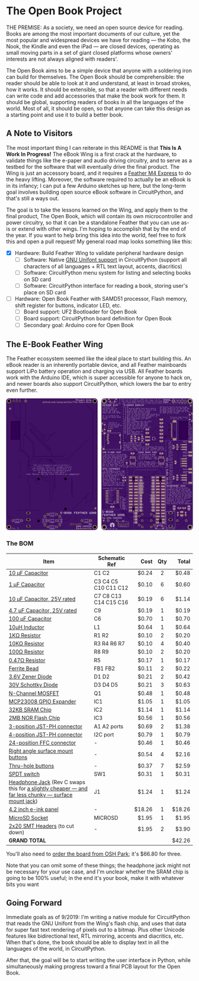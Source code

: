 # The Open Book Project

THE PREMISE: As a society, we need an open source device for reading. Books are among the most important documents of our culture, yet the most popular and widespread devices we have for reading — the Kobo, the Nook, the Kindle and even the iPad — are closed devices, operating as small moving parts in a set of giant closed platforms whose owners' interests are not always aligned with readers'.

The Open Book aims to be a simple device that anyone with a soldering iron can build for themselves. The Open Book should be comprehensible: the reader should be able to look at it and understand, at least in broad strokes, how it works. It should be extensible, so that a reader with different needs can write code and add accessories that make the book work for them. It should be global, supporting readers of books in all the languages of the world. Most of all, it should be open, so that anyone can take this design as a starting point and use it to build a better book.

## A Note to Visitors

The most important thing I can reiterate in this README is that **This Is A Work In Progress!** The eBook Wing is a first crack at the hardware, to validate things like the e-paper and audio driving circuitry, and to serve as a testbed for the software that will eventually drive the final product. The Wing is just an accessory board, and it requires a [Feather M4 Express](https://www.adafruit.com/product/3857) to do the heavy lifting. Moreover, the software required to actually be an eBook is in its infancy; I can put a few Arduino sketches up here, but the long-term goal involves building open source eBook software in CircuitPython, and that's still a ways out. 

The goal is to take the lessons learned on the Wing, and apply them to the final product, The Open Book, which will contain its own microcontroller and power circuitry, so that it can be a standalone Feather that you can use as-is or extend with other wings. I'm hoping to accomplish that by the end of the year. If you want to help bring this idea into the world, feel free to fork this and open a pull request! My general road map looks something like this: 

- [X] Hardware: Build Feather Wing to validate peripheral hardware design
  - [ ] Software: Native [GNU Unifont support](https://github.com/joeycastillo/Adafruit-GFX-Library/tree/master/unifontconvert) in CircuitPython (support all characters of all languages + RTL text layout, accents, diacritics)
  - [ ] Software: CircuitPython menu system for listing and selecting books on SD card
  - [ ] Software: CircuitPython interface for reading a book, storing user's place on SD card
- [ ] Hardware: Open Book Feather with SAMD51 processor, Flash memory, shift register for buttons, indicator LED, etc.
  - [ ] Board support: UF2 Bootloader for Open Book
  - [ ] Board support: CircuitPython board definition for Open Book
  - [ ] Secondary goal: Arduino core for Open Book

## The E-Book Feather Wing

The Feather ecosystem seemed like the ideal place to start building this. An eBook reader is an inherently portable device, and all Feather mainboards support LiPo battery operation and charging via USB. All Feather boards work with the Arduino IDE, which is super accessible for anyone to hack on, and newer boards also support CircuitPython, which lowers the bar to entry even further.

![image](/images/board.png)

### The BOM

| Item          | Schematic Ref | Cost  | Qty | Total |
| ------------- | ------------- | -----:|:---:| -----:|
| [10 µF Capacitor](https://www.digikey.com/short/prr548) | C1 C2 | $0.24 | 2 | $0.48 |
| [1 µF Capacitor](https://www.digikey.com/short/prr543) | C3 C4 C5 C10 C11 C12 | $0.10 | 6 | $0.60 |
| [10 µF Capacitor, 25V rated](https://www.digikey.com/short/prr59w) | C7 C8 C13 C14 C15 C16 | $0.19 | 6 | $1.14 |
| [4.7 µF Capacitor, 25V rated](https://www.digikey.com/short/prr5b9) | C9 | $0.19 | 1 | $0.19 |
| [100 µF Capacitor](https://www.digikey.com/short/prr545) | C6 | $0.70 | 1 | $0.70 |
| [10µH Inductor](https://www.digikey.com/short/prr5bv) | L1 | $0.64 | 1 | $0.64 |
| [1KΩ Resistor](https://www.digikey.com/short/prr5ff) | R1 R2 | $0.10 | 2 | $0.20 |
| [10KΩ Resistor](https://www.digikey.com/short/prr5f5) | R3 R4 R6 R7 | $0.10 | 4 | $0.40 |
| [100Ω Resistor](https://www.digikey.com/short/prr5f9) | R8 R9 | $0.10 | 2 | $0.20 |
| [0.47Ω Resistor](https://www.digikey.com/short/prr5fh) | R5 | $0.17 | 1 | $0.17 |
| [Ferrite Bead](https://www.digikey.com/short/prr5fd) | FB1 FB2 | $0.11 | 2 | $0.22 |
| [3.6V Zener Diode](https://www.digikey.com/short/prr5f3) | D1 D2 | $0.21 | 2 | $0.42 |
| [30V Schottky Diode](https://www.digikey.com/short/prr5f8) | D3 D4 D5 | $0.21 | 3 | $0.63 |
| [N-Channel MOSFET](https://www.digikey.com/short/prr5f0) | Q1 | $0.48 | 1 | $0.48 |
| [MCP23008 GPIO Expander](https://www.digikey.com/short/prr52n) | IC1 | $1.05 | 1 | $1.05 |
| [32KB SRAM Chip](https://www.digikey.com/short/prr52f) | IC2 | $1.14 | 1 | $1.14 |
| [2MB NOR Flash Chip](https://www.digikey.com/short/prr525) | IC3 | $0.56 | 1 | $0.56 |
| [3-position JST-PH connector](https://www.digikey.com/short/prr5pc) | A1 A2 ports | $0.69 | 2 | $1.38 |
| [4-position JST-PH connector](https://www.digikey.com/short/prr9wp) | I2C port | $0.79 | 1 | $0.79 |
| [24-position FFC connector](https://www.digikey.com/short/prr5wm) | - | $0.46 | 1 | $0.46 |
| [Right angle surface mount buttons](https://www.digikey.com/short/prr5pv) | - | $0.54 | 4 | $2.16 |
| [Thru-hole buttons](https://www.digikey.com/short/prr5pq) | - | $0.37 | 7 | $2.59 |
| [SPDT switch](https://www.digikey.com/short/prr5w1) | SW1 | $0.31 | 1 | $0.31 |
| [Headphone Jack](https://www.digikey.com/short/prr5np) (Rev C swaps this for [a slightly cheaper — and far less chunky — surface mount jack](https://www.digikey.com/product-detail/en/cui-inc/MJ-3523-SMT-TR/CP-3523MJCT-ND/669691)) | J1 | $1.24 | 1 | $1.24 |
| [4.2 inch e-ink panel](https://zh-tw.buyepaper.com/42inch-e-ink-panel-spi-interface-buy-e-paper-display-p0085-p0085.html) | - | $18.26 | 1 | $18.26 |
| [MicroSD Socket](https://www.adafruit.com/product/1660) | MICROSD | $1.95 | 1 | $1.95 |
| [2x20 SMT Headers](https://www.adafruit.com/product/2187) (to cut down) | - | $1.95 | 2 | $3.90 |
| **GRAND TOTAL** |  |  |  | $42.26 |

You'll also need to [order the board from OSH Park](https://oshpark.com/shared_projects/rzopLYdJ); it's $66.80 for three.

Note that you can omit some of these things; the headphone jack might not be necessary for your use case, and I'm unclear whether the SRAM chip is going to be 100% useful; in the end it's your book, make it with whatever bits you want

## Going Forward

Immediate goals as of 9/2019: I'm writing a native module for CircuitPython that reads the GNU Unifont from the Wing's flash chip, and uses that data for super fast text rendering of pixels out to a bitmap. Plus other Unicode features like bidirectional text, RTL mirroring, accents and diacritics, etc. When that's done, the book should be able to display text in all the languages of the world, in CircuitPython. 

After that, the goal will be to start writing the user interface in Python, while simultaneously making progress toward a final PCB layout for the Open Book. 

